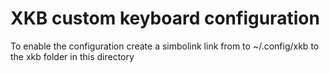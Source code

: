 # XKB custom keyboard configuration
To enable the configuration create a simbolink link from to ~/.config/xkb to the xkb folder in this directory

